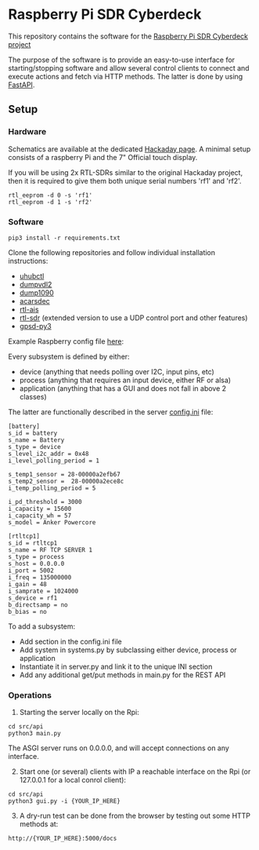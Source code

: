 # Raspberry Pi SDR Cyberdeck

This repository contains the software for the [Raspberry Pi SDR Cyberdeck project](https://hackaday.io/project/174301-raspberry-pi-sdr-cyberdeck)

The purpose of the software is to provide an easy-to-use interface for starting/stopping software and allow several control clients to connect and
execute actions and fetch via HTTP methods. The latter is done by using [FastAPI](https://fastapi.tiangolo.com/).


## Setup

### Hardware

Schematics are available at the dedicated [Hackaday page](https://hackaday.io/project/174301-raspberry-pi-sdr-cyberdeck).
A minimal setup consists of a raspberry Pi and the 7" Official touch display.

If you will be using 2x RTL-SDRs similar to the original Hackaday project, then it is required to give them both unique serial numbers 'rf1' and 'rf2'.
```
rtl_eeprom -d 0 -s 'rf1'
rtl_eeprom -d 1 -s 'rf2'
```

### Software

```
pip3 install -r requirements.txt
```

Clone the following repositories and follow individual installation instructions:
- [uhubctl](https://github.com/mvp/uhubctl)
- [dumpvdl2](https://github.com/szpajder/dumpvdl2)
- [dump1090](https://github.com/antirez/dump1090)
- [acarsdec](https://github.com/TLeconte/acarsdec)
- [rtl-ais](https://github.com/dgiardini/rtl-ais)
- [rtl-sdr](https://github.com/sysrun/rtl-sdr) (extended version to use a UDP control port and other features)
- [gpsd-py3](https://github.com/MartijnBraam/gpsd-py3)


Example Raspberry config file [here](doc/config.txt):


Every subsystem is defined by either:
- device (anything that needs polling over I2C, input pins, etc)
- process (anything that requires an input device, either RF or alsa)
- application (anything that has a GUI and does not fall in above 2 classes)

The latter are functionally described in the server [config.ini](src/api/config.ini) file:

```
[battery]
s_id = battery
s_name = Battery
s_type = device
s_level_i2c_addr = 0x48
i_level_polling_period = 1

s_temp1_sensor = 28-00000a2efb67
s_temp2_sensor =  28-00000a2ece8c
i_temp_polling_period = 5

i_pd_threshold = 3000
i_capacity = 15600
i_capacity_wh = 57
s_model = Anker Powercore

[rtltcp1]
s_id = rtltcp1
s_name = RF TCP SERVER 1
s_type = process
s_host = 0.0.0.0
i_port = 5002
i_freq = 135000000
i_gain = 48
i_samprate = 1024000
s_device = rf1
b_directsamp = no
b_bias = no
```

To add a subsystem:
- Add section in the config.ini file
- Add system in systems.py by subclassing either device, process or application
- Instantiate it in server.py and link it to the unique INI section
- Add any additional get/put methods in main.py for the REST API


### Operations

1) Starting the server locally on the Rpi:
```
cd src/api
python3 main.py
```
The ASGI server runs on 0.0.0.0, and will accept connections on any interface.


2) Start one (or several) clients with IP a reachable interface on the Rpi (or 127.0.0.1 for a local conrol client):
```
cd src/api
python3 gui.py -i {YOUR_IP_HERE}
```

3) A dry-run test can be done from the browser by testing out some HTTP methods at:
```
http://{YOUR_IP_HERE}:5000/docs
```
